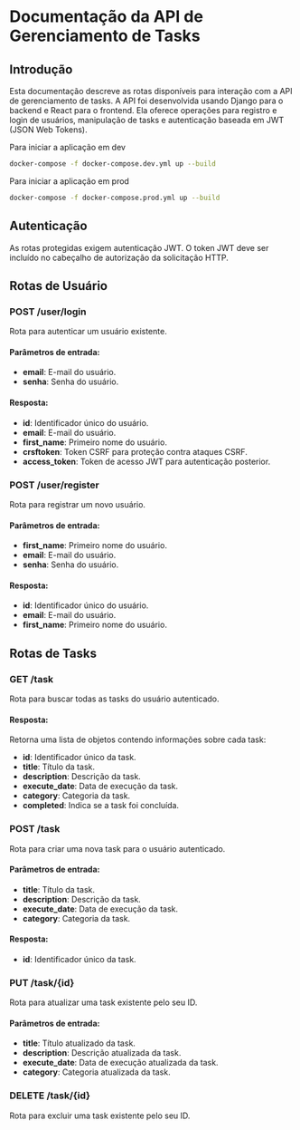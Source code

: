# Documentação da API de Gerenciamento de Tasks

## Introdução

Esta documentação descreve as rotas disponíveis para interação com a API de gerenciamento de tasks. A API foi desenvolvida usando Django para o backend e React para o frontend. Ela oferece operações para registro e login de usuários, manipulação de tasks e autenticação baseada em JWT (JSON Web Tokens).

Para iniciar a aplicação em dev

```bash
docker-compose -f docker-compose.dev.yml up --build

```

Para iniciar a aplicação em prod

```bash
docker-compose -f docker-compose.prod.yml up --build

```

## Autenticação

As rotas protegidas exigem autenticação JWT. O token JWT deve ser incluído no cabeçalho de autorização da solicitação HTTP.

## Rotas de Usuário

### POST /user/login

Rota para autenticar um usuário existente.

#### Parâmetros de entrada:

- **email**: E-mail do usuário.
- **senha**: Senha do usuário.

#### Resposta:

- **id**: Identificador único do usuário.
- **email**: E-mail do usuário.
- **first_name**: Primeiro nome do usuário.
- **crsftoken**: Token CSRF para proteção contra ataques CSRF.
- **access_token**: Token de acesso JWT para autenticação posterior.

### POST /user/register

Rota para registrar um novo usuário.

#### Parâmetros de entrada:

- **first_name**: Primeiro nome do usuário.
- **email**: E-mail do usuário.
- **senha**: Senha do usuário.

#### Resposta:

- **id**: Identificador único do usuário.
- **email**: E-mail do usuário.
- **first_name**: Primeiro nome do usuário.

## Rotas de Tasks

### GET /task

Rota para buscar todas as tasks do usuário autenticado.

#### Resposta:

Retorna uma lista de objetos contendo informações sobre cada task:
- **id**: Identificador único da task.
- **title**: Título da task.
- **description**: Descrição da task.
- **execute_date**: Data de execução da task.
- **category**: Categoria da task.
- **completed**: Indica se a task foi concluída.

### POST /task

Rota para criar uma nova task para o usuário autenticado.

#### Parâmetros de entrada:

- **title**: Título da task.
- **description**: Descrição da task.
- **execute_date**: Data de execução da task.
- **category**: Categoria da task.

#### Resposta:

- **id**: Identificador único da task.

### PUT /task/{id}

Rota para atualizar uma task existente pelo seu ID.

#### Parâmetros de entrada:

- **title**: Título atualizado da task.
- **description**: Descrição atualizada da task.
- **execute_date**: Data de execução atualizada da task.
- **category**: Categoria atualizada da task.

### DELETE /task/{id}

Rota para excluir uma task existente pelo seu ID.
